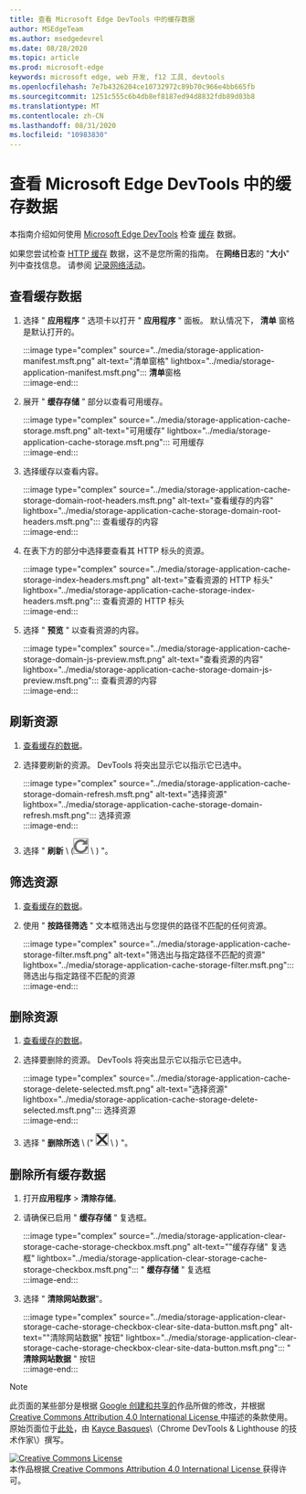 ```yaml
---
title: 查看 Microsoft Edge DevTools 中的缓存数据
author: MSEdgeTeam
ms.author: msedgedevrel
ms.date: 08/28/2020
ms.topic: article
ms.prod: microsoft-edge
keywords: microsoft edge, web 开发, f12 工具, devtools
ms.openlocfilehash: 7e7b4326204ce10732972c89b70c966e4bb665fb
ms.sourcegitcommit: 1251c555c6b4db8ef8187ed94d8832fdb89d03b8
ms.translationtype: MT
ms.contentlocale: zh-CN
ms.lasthandoff: 08/31/2020
ms.locfileid: "10983830"
---
```

<!-- Copyright Kayce Basques 

   Licensed under the Apache License, Version 2.0 (the "License");
   you may not use this file except in compliance with the License.
   You may obtain a copy of the License at

       https://www.apache.org/licenses/LICENSE-2.0

   Unless required by applicable law or agreed to in writing, software
   distributed under the License is distributed on an "AS IS" BASIS,
   WITHOUT WARRANTIES OR CONDITIONS OF ANY KIND, either express or implied.
   See the License for the specific language governing permissions and
   limitations under the License.  -->





# 查看 Microsoft Edge DevTools 中的缓存数据   



本指南介绍如何使用 [Microsoft Edge DevTools][MicrosoftEdgeDevTools] 检查 [缓存][MDNCache] 数据。  

如果您尝试检查 [HTTP 缓存][MDNHTTPCaching] 数据，这不是您所需的指南。  在**网络日志**的 "**大小**" 列中查找信息。  请参阅 [记录网络活动][DevtoolsNetworkLogActivity]。  

## 查看缓存数据   

1.  选择 " **应用程序** " 选项卡以打开 " **应用程序** " 面板。  默认情况下， **清单** 窗格是默认打开的。  
    
    :::image type="complex" source="../media/storage-application-manifest.msft.png" alt-text="清单窗格" lightbox="../media/storage-application-manifest.msft.png":::
       **清单**窗格  
    :::image-end:::  
    
1.  展开 " **缓存存储** " 部分以查看可用缓存。  
    
    :::image type="complex" source="../media/storage-application-cache-storage.msft.png" alt-text="可用缓存" lightbox="../media/storage-application-cache-storage.msft.png":::
       可用缓存  
    :::image-end:::  
    
1.  选择缓存以查看内容。  
    
    :::image type="complex" source="../media/storage-application-cache-storage-domain-root-headers.msft.png" alt-text="查看缓存的内容" lightbox="../media/storage-application-cache-storage-domain-root-headers.msft.png":::
       查看缓存的内容  
    :::image-end:::  
    
1.  在表下方的部分中选择要查看其 HTTP 标头的资源。  
    
    :::image type="complex" source="../media/storage-application-cache-storage-index-headers.msft.png" alt-text="查看资源的 HTTP 标头" lightbox="../media/storage-application-cache-storage-index-headers.msft.png":::
       查看资源的 HTTP 标头  
    :::image-end:::  
    
1.  选择 " **预览** " 以查看资源的内容。  
    
    :::image type="complex" source="../media/storage-application-cache-storage-domain-js-preview.msft.png" alt-text="查看资源的内容" lightbox="../media/storage-application-cache-storage-domain-js-preview.msft.png":::
       查看资源的内容  
    :::image-end:::  
    
## 刷新资源   

1.  [查看缓存的数据](#view-cache-data)。  
1.  选择要刷新的资源。  DevTools 将突出显示它以指示它已选中。  
    
    :::image type="complex" source="../media/storage-application-cache-storage-domain-refresh.msft.png" alt-text="选择资源" lightbox="../media/storage-application-cache-storage-domain-refresh.msft.png":::
       选择资源  
    :::image-end:::  
    
1.  选择 " **刷新** \ (![ 刷新 ][ImageRefreshIcon] \ ) "。  
    
## 筛选资源   

1.  [查看缓存的数据](#view-cache-data)。  
1.  使用 " **按路径筛选** " 文本框筛选出与您提供的路径不匹配的任何资源。  
    
    :::image type="complex" source="../media/storage-application-cache-storage-filter.msft.png" alt-text="筛选出与指定路径不匹配的资源" lightbox="../media/storage-application-cache-storage-filter.msft.png":::
       筛选出与指定路径不匹配的资源  
    :::image-end:::  
    
## 删除资源   

1.  [查看缓存的数据](#view-cache-data)。  
1.  选择要删除的资源。  DevTools 将突出显示它以指示它已选中。  
    
    :::image type="complex" source="../media/storage-application-cache-storage-delete-selected.msft.png" alt-text="选择资源" lightbox="../media/storage-application-cache-storage-delete-selected.msft.png":::
       选择资源  
    :::image-end:::  
    
1.  选择 " **删除所选** \ (" ![ 删除所选 ][ImageDeleteIcon] \ ) "。  
    
## 删除所有缓存数据   

1.  打开**应用程序**  >  **清除存储**。  
1.  请确保已启用 " **缓存存储** " 复选框。  
    
    :::image type="complex" source="../media/storage-application-clear-storage-cache-storage-checkbox.msft.png" alt-text=""缓存存储" 复选框" lightbox="../media/storage-application-clear-storage-cache-storage-checkbox.msft.png":::
       " **缓存存储** " 复选框  
    :::image-end:::  
    
1.  选择 " **清除网站数据**"。  
    
    :::image type="complex" source="../media/storage-application-clear-storage-cache-storage-checkbox-clear-site-data-button.msft.png" alt-text=""清除网站数据" 按钮" lightbox="../media/storage-application-clear-storage-cache-storage-checkbox-clear-site-data-button.msft.png":::
       " **清除网站数据** " 按钮  
    :::image-end:::  
    
<!--  
  


-->  

<!-- image links -->  

[ImageDeleteIcon]: ../media/delete-icon.msft.png  
[ImageRefreshIcon]: ../media/refresh-icon.msft.png  

<!-- links -->  

[MicrosoftEdgeDevTools]: ../../devtools-guide-chromium.md "Microsoft Edge (Chromium) 开发工具 |Microsoft 文档"  
[DevtoolsNetworkLogActivity]: ../network/index.md#log-network-activity  "记录网络活动 |Microsoft 文档"  

[MDNCache]: https://developer.mozilla.org/docs/Web/API/Cache "缓存 |MDN"  
[MDNHTTPCaching]: https://developer.mozilla.org/docs/Web/HTTP/Caching "HTTP 缓存 |MDN"  

> [!NOTE]
> 此页面的某些部分是根据 [Google 创建和共享的][GoogleSitePolicies]作品所做的修改，并根据[ Creative Commons Attribution 4.0 International License ][CCA4IL]中描述的条款使用。  
> 原始页面位于[此处](https://developers.google.com/web/tools/chrome-devtools/storage/cache)，由 [Kayce Basques][KayceBasques]\（Chrome DevTools \& Lighthouse 的技术作家\）撰写。  

[![Creative Commons License][CCby4Image]][CCA4IL]  
本作品根据[ Creative Commons Attribution 4.0 International License ][CCA4IL]获得许可。  

[CCA4IL]: https://creativecommons.org/licenses/by/4.0  
[CCby4Image]: https://i.creativecommons.org/l/by/4.0/88x31.png  
[GoogleSitePolicies]: https://developers.google.com/terms/site-policies  
[KayceBasques]: https://developers.google.com/web/resources/contributors/kaycebasques  
